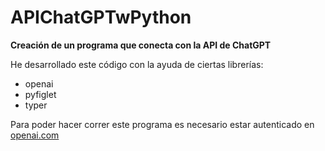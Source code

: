 # APIChatGPTwPython
**Creación de un programa que conecta con la API de ChatGPT**

He desarrollado este código con la ayuda de ciertas librerías:
* openai
* pyfiglet
* typer

Para poder hacer correr este programa es necesario estar autenticado en [openai.com](https://openai.com/)
